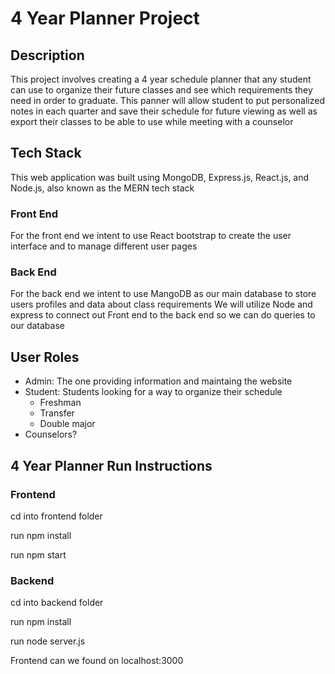 # 4 Year Planner Project

## Description
This project involves creating a 4 year schedule planner that any student can use to organize their future classes and see which requirements they need in order to graduate. This panner will allow student to put personalized notes in each quarter and save their schedule for future viewing as well as export their classes to be able to use while meeting with a counselor 

## Tech Stack
This web application was built using MongoDB, Express.js, React.js, and Node.js, also known as the MERN tech stack

### Front End
For the front end we intent to use React bootstrap to create the user interface and to manage different user pages

### Back End
For the back end we intent to use MangoDB as our main database to store users profiles and data about class requirements
We will utilize Node and express to connect out Front end to the back end so we can do queries to our database

## User Roles
- Admin: The one providing information and maintaing the website
- Student: Students looking for a way to organize their schedule
    - Freshman
    - Transfer
    - Double major
- Counselors?

## 4 Year Planner Run Instructions

### Frontend
cd into frontend folder

run npm install

run npm start

### Backend
cd into backend folder

run npm install

run node server.js


Frontend can we found on localhost:3000
